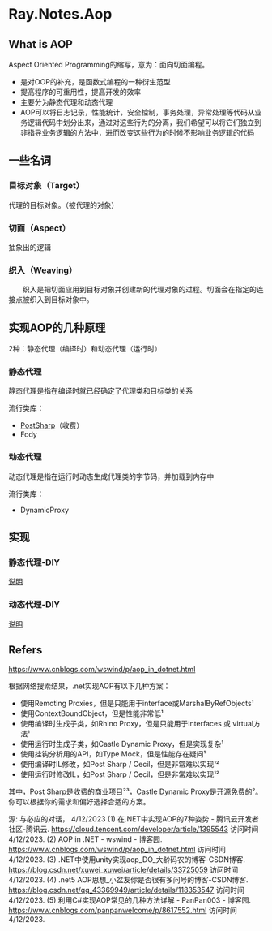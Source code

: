 # Ray.Notes.Aop

## What is AOP

Aspect Oriented Programming的缩写，意为：面向切面编程。

- 是对OOP的补充，是函数式编程的一种衍生范型
- 提高程序的可重用性，提高开发的效率
- 主要分为静态代理和动态代理
- AOP可以将日志记录，性能统计，安全控制，事务处理，异常处理等代码从业务逻辑代码中划分出来，通过对这些行为的分离，我们希望可以将它们独立到非指导业务逻辑的方法中，进而改变这些行为的时候不影响业务逻辑的代码

## 一些名词

### 目标对象（Target）

代理的目标对象。（被代理的对象）

### 切面（Aspect）

抽象出的逻辑

### 织入（Weaving）
  织入是把切面应用到目标对象并创建新的代理对象的过程。切面会在指定的连接点被织入到目标对象中。

## 实现AOP的几种原理

2种：静态代理（编译时）和动态代理（运行时）

### 静态代理

静态代理是指在编译时就已经确定了代理类和目标类的关系

流行类库：

- [PostSharp](https://www.postsharp.net/)（收费）
- Fody

### 动态代理

动态代理是指在运行时动态生成代理类的字节码，并加载到内存中

流行类库：
- DynamicProxy



## 实现

### 静态代理-DIY

[说明](DiyStaticProxy/README.md)

### 动态代理-DIY

[说明](DiyDynamicProxy/README.md)

## Refers

https://www.cnblogs.com/wswind/p/aop_in_dotnet.html

根据网络搜索结果，.net实现AOP有以下几种方案：

- 使用Remoting Proxies，但是只能用于interface或MarshalByRefObjects¹
- 使用ContextBoundObject，但是性能非常低¹
- 使用编译时生成子类，如Rhino Proxy，但是只能用于Interfaces 或 virtual方法¹
- 使用运行时生成子类，如Castle Dynamic Proxy，但是实现复杂¹
- 使用挂钩分析用的API，如Type Mock，但是性能存在疑问¹
- 使用编译时IL修改，如Post Sharp / Cecil，但是非常难以实现¹²
- 使用运行时修改IL，如Post Sharp / Cecil，但是非常难以实现¹²

其中，Post Sharp是收费的商业项目²³，Castle Dynamic Proxy是开源免费的²。你可以根据你的需求和偏好选择合适的方案。

源: 与必应的对话， 4/12/2023
(1) 在.NET中实现AOP的7种姿势 - 腾讯云开发者社区-腾讯云. https://cloud.tencent.com/developer/article/1395543 访问时间 4/12/2023.
(2) AOP in .NET - wswind - 博客园. https://www.cnblogs.com/wswind/p/aop_in_dotnet.html 访问时间 4/12/2023.
(3) .NET中使用unity实现aop_DO_大龄码农的博客-CSDN博客. https://blog.csdn.net/xuwei_xuwei/article/details/33725059 访问时间 4/12/2023.
(4) .net5 AOP思想_小盆友你是否很有多问号的博客-CSDN博客. https://blog.csdn.net/qq_43369949/article/details/118353547 访问时间 4/12/2023.
(5) 利用C#实现AOP常见的几种方法详解 - PanPan003 - 博客园. https://www.cnblogs.com/panpanwelcome/p/8617552.html 访问时间 4/12/2023.